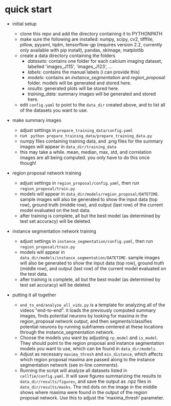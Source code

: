 # quick start

- initial setup
    - clone this repo and add the directory containing it to PYTHONPATH
    - make sure the following are installed: numpy, scipy, cv2, tifffile, pillow, pyyaml, tqdm, tensorflow-gp (requires version 2.2, currently only available with pip install), pandas, skimage, matplotlib
    - create a data directory containing the folders
        - *datasets:* contains one folder for each calcium imaging dataset, labelled 'images_J115', 'images_J123', ...
        - *labels:* contains the manual labels (i can provide this)
        - *models:* contains an *instance_segmentation* and *region_proposal* folder. models will be generated and stored here.
        - *results:* generated plots will be stored here.
        - *training_data:* summary images will be generated and stored here.
    - edit `config.yaml` to point to the `data_dir` created above, and to list all of the datasets you want to use.

- make summary images
    - adjust settings in `prepare_training_data/config.yaml`
    - run ` python prepare_training_data/prepare_training_data.py`
    - numpy files containing training data, and .png files for the summary images will appear in `data_dir/training_data`
    - this may take a while. mean, median, max, std, and correlation images are all being computed. you only have to do this once though!
    
- region proposal network training
    - adjust settings in `region_proposal/config.yaml`, then run `region_proposal/train.py`
    - models will appear in `data_dir/models/region_proposal/DATETIME`. sample images will also be generated to show the input data (top row), ground truth (middle row), and output (last row) of the current model evaluated on the test data.
    - after training is complete, all but the best model (as determined by test set accuracy) will be deleted.

- instance segmentation network training
    - adjust settings in `instance_segmentation/config.yaml`, then run `region_proposal/train.py`
    - models will appear in `data_dir/models/instance_segmentation/DATETIME`. sample images will also be generated to show the input data (top row), ground truth (middle row), and output (last row) of the current model evaluated on the test data.
    - after training is complete, all but the best model (as determined by test set accuracy) will be deleted.

- putting it all together
    - `end_to_end/analyze_all_vids.py` is a template for analyzing all of the videos "end-to-end". it loads the previously computed summary images, finds potential neurons by looking for maxima in the region_proposal network output, and then segments/classifies potential neurons by running subframes centered at these locations through the instance_segmentation network.
    - Choose the models you want by adjusting `rp_model` and `is_model`. They should point to the region proposal and instance segmentation models you want to use, which can be found in `data_dir/models`. 
    - Adjust as necessary `maxima_thresh` and `min_distance`, which affects which region proposal maxima are passed along to the instance segmentation network (see in-line comments).
    - Running the script will analyze all datasets listed in `cellfie/config.yaml`. It will save figures summarizing the results to `data_dir/results/figures`, and save the output as .npz files in `data_dir/results/masks`. The red dots on the image in the middle shows where maxima were found in the output of the region proposal network. Use this to adjust the 'maxima_thresh' parameter.     
